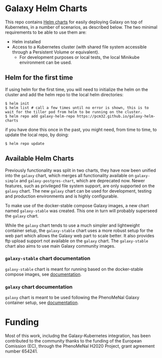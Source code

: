 # Galaxy Helm Charts

This repo contains [Helm charts]() for easily deploying Galaxy on top of Kubernetes, in a number of scenarios, as described below. The two minimal requirements to be able to use them are:
- Helm installed
- Access to a Kubernetes cluster (with shared file system accessible through a Persistent Volume or equivalent).
  - For development purposes or local tests, the local Minikube environment can be used.

## Helm for the first time

If using helm for the first time, you will need to initialize the helm on the cluster and add the helm repo to the local helm directories:

```
$ helm init
$ helm list # call a few times until no error is shown, this is to wait for the tiller pod from helm to be running on the cluster.
$ helm repo add galaxy-helm-repo https://pcm32.github.io/galaxy-helm-charts
```

if you have done this once in the past, you might need, from time to time, to update the local repo, by doing:

```
$ helm repo update
```
  
## Available Helm Charts

Previously functionality was split in two charts, they have now been unified into the `galaxy` chart, which merges all functionality available on `galaxy-simple` and `galaxy-postgres-chart`, which are deprecated now. Newer features, such as privileged file system support, are only supported on the `galaxy` chart. The new `galaxy` chart can be used for development, testing and production environments and is highly configurable.

To make use of the docker-stable compose Galaxy images, a new chart named `galaxy-stable` was created. This one in turn will probably superseed the `galaxy` chart. 

While the `galaxy` chart tends to use a much simpler and lightweight container setup, the `galaxy-stable` chart uses a more robust setup for the web part which allows the Galaxy web part to scale better. It also provides ftp upload support not available on the `galaxy` chart. The `galaxy-stable` chart also aims to use main Galaxy community images.

### `galaxy-stable` chart documentation

`galaxy-stable` chart is meant for running based on the docker-stable compose images, see [documentation](README-galaxy-stable.md).

### `galaxy` chart documentation

`galaxy` chart is meant to be used following the PhenoMeNal Galaxy container setup, see [documentation](README-galaxy.md).


# Funding

Most of this work, includng the Galaxy-Kubernetes integration, has been contributed to the community thanks to the funding of the European Comission (EC), through the PhenoMeNal H2020 Project, grant agreement number 654241.
